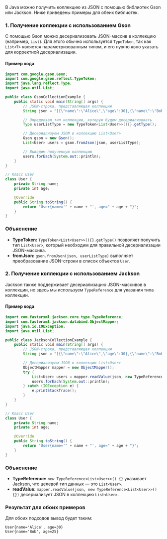 В Java можно получить коллекцию из JSON с помощью библиотек Gson или Jackson. Ниже приведены примеры для обеих библиотек.

### 1. Получение коллекции с использованием Gson

С помощью Gson можно десериализовать JSON-массив в коллекцию (например, `List`). Для этого обычно используется `TypeToken`, так как `List<T>` является параметризованным типом, и его нужно явно указать для корректной десериализации.

#### Пример кода
```java
import com.google.gson.Gson;
import com.google.gson.reflect.TypeToken;
import java.lang.reflect.Type;
import java.util.List;

public class GsonCollectionExample {
    public static void main(String[] args) {
        // JSON-строка, представляющая коллекцию
        String json = "[{\"name\":\"Alice\",\"age\":30},{\"name\":\"Bob\",\"age\":25}]";

        // Определяем тип коллекции, которую будем десериализовать
        Type userListType = new TypeToken<List<User>>(){}.getType();

        // Десериализуем JSON в коллекцию List<User>
        Gson gson = new Gson();
        List<User> users = gson.fromJson(json, userListType);

        // Выводим полученную коллекцию
        users.forEach(System.out::println);
    }
}

// Класс User
class User {
    private String name;
    private int age;

    @Override
    public String toString() {
        return "User{name='" + name + "', age=" + age + "}";
    }
}
```

### Объяснение
- **TypeToken:** `TypeToken<List<User>>(){}.getType()` позволяет получить тип `List<User>`, который необходим для правильной десериализации JSON-массива.
- **fromJson:** `gson.fromJson(json, userListType)` выполняет преобразование JSON-строки в список объектов `User`.

### 2. Получение коллекции с использованием Jackson

Jackson также поддерживает десериализацию JSON-массивов в коллекции, но здесь мы используем `TypeReference` для указания типа коллекции.

#### Пример кода
```java
import com.fasterxml.jackson.core.type.TypeReference;
import com.fasterxml.jackson.databind.ObjectMapper;
import java.io.IOException;
import java.util.List;

public class JacksonCollectionExample {
    public static void main(String[] args) {
        // JSON-строка, представляющая коллекцию
        String json = "[{\"name\":\"Alice\",\"age\":30},{\"name\":\"Bob\",\"age\":25}]";

        // Десериализуем JSON в коллекцию List<User>
        ObjectMapper mapper = new ObjectMapper();
        try {
            List<User> users = mapper.readValue(json, new TypeReference<List<User>>() {});
            users.forEach(System.out::println);
        } catch (IOException e) {
            e.printStackTrace();
        }
    }
}

// Класс User
class User {
    private String name;
    private int age;

    @Override
    public String toString() {
        return "User{name='" + name + "', age=" + age + "}";
    }
}
```

### Объяснение
- **TypeReference:** `new TypeReference<List<User>>() {}` указывает Jackson, что целевой тип данных — это `List<User>`.
- **readValue:** `mapper.readValue(json, new TypeReference<List<User>>() {})` десериализует JSON в коллекцию `List<User>`.

### Результат для обоих примеров
Для обоих подходов вывод будет таким:
```plaintext
User{name='Alice', age=30}
User{name='Bob', age=25}
```
